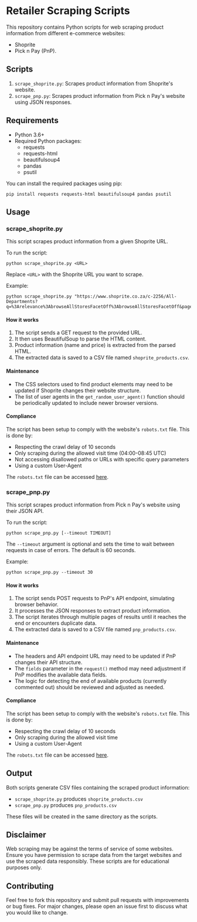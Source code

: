 # Retailer Scraping Scripts

This repository contains Python scripts for web scraping product information from different e-commerce websites:
- Shoprite
- Pick n Pay (PnP).

## Scripts

1. `scrape_shoprite.py`: Scrapes product information from Shoprite's website.
2. `scrape_pnp.py`: Scrapes product information from Pick n Pay's website using JSON responses.

## Requirements

- Python 3.6+
- Required Python packages:
  - requests
  - requests-html
  - beautifulsoup4
  - pandas
  - psutil

You can install the required packages using pip:

```
pip install requests requests-html beautifulsoup4 pandas psutil
```

## Usage

### scrape_shoprite.py

This script scrapes product information from a given Shoprite URL.

To run the script:

```
python scrape_shoprite.py <URL>
```

Replace `<URL>` with the Shoprite URL you want to scrape.

Example:
```
python scrape_shoprite.py "https://www.shoprite.co.za/c-2256/All-Departments?q=%3Arelevance%3AbrowseAllStoresFacetOff%3AbrowseAllStoresFacetOff&page=1"
```

#### How it works

1. The script sends a GET request to the provided URL.
2. It then uses BeautifulSoup to parse the HTML content.
3. Product information (name and price) is extracted from the parsed HTML.
4. The extracted data is saved to a CSV file named `shoprite_products.csv`.

#### Maintenance

- The CSS selectors used to find product elements may need to be updated if Shoprite changes their website structure.
- The list of user agents in the `get_random_user_agent()` function should be periodically updated to include newer browser versions.

#### Compliance

The script has been setup to comply with the website's `robots.txt` file. This is done by:
- Respecting the crawl delay of 10 seconds
- Only scraping during the allowed visit time (04:00-08:45 UTC)
- Not accessing disallowed paths or URLs with specific query parameters
- Using a custom User-Agent

The `robots.txt` file can be accessed [here](https://www.shoprite.co.za/robots.txt).

### scrape_pnp.py

This script scrapes product information from Pick n Pay's website using their JSON API.

To run the script:

```
python scrape_pnp.py [--timeout TIMEOUT]
```

The `--timeout` argument is optional and sets the time to wait between requests in case of errors. The default is 60 seconds.

Example:
```
python scrape_pnp.py --timeout 30
```

#### How it works

1. The script sends POST requests to PnP's API endpoint, simulating browser behavior.
2. It processes the JSON responses to extract product information.
3. The script iterates through multiple pages of results until it reaches the end or encounters duplicate data.
4. The extracted data is saved to a CSV file named `pnp_products.csv`.

#### Maintenance

- The headers and API endpoint URL may need to be updated if PnP changes their API structure.
- The `fields` parameter in the `request()` method may need adjustment if PnP modifies the available data fields.
- The logic for detecting the end of available products (currently commented out) should be reviewed and adjusted as needed.

#### Compliance

The script has been setup to comply with the website's `robots.txt` file. This is done by:
- Respecting the crawl delay of 10 seconds
- Only scraping during the allowed visit time
- Using a custom User-Agent

The `robots.txt` file can be accessed [here](https://www.pnp.co.za/robots.txt).

## Output

Both scripts generate CSV files containing the scraped product information:

- `scrape_shoprite.py` produces `shoprite_products.csv`
- `scrape_pnp.py` produces `pnp_products.csv`

These files will be created in the same directory as the scripts.

## Disclaimer

Web scraping may be against the terms of service of some websites. Ensure you have permission to scrape data from the target websites and use the scraped data responsibly. These scripts are for educational purposes only.

## Contributing

Feel free to fork this repository and submit pull requests with improvements or bug fixes. For major changes, please open an issue first to discuss what you would like to change.
